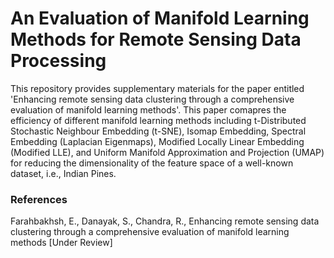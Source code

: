 # An Evaluation of Manifold Learning Methods for Remote Sensing Data Processing

This repository provides supplementary materials for the paper entitled 'Enhancing remote sensing data clustering through a comprehensive evaluation of manifold learning methods'. This paper comapres the efficiency of different manifold learning methods including t-Distributed Stochastic Neighbour Embedding (t-SNE), Isomap Embedding, Spectral Embedding (Laplacian Eigenmaps), Modified Locally Linear Embedding (Modified LLE), and Uniform Manifold Approximation and Projection (UMAP) for reducing the dimensionality of the feature space of a well-known dataset, i.e., Indian Pines.

### References
Farahbakhsh, E., Danayak, S., Chandra, R., Enhancing remote sensing data clustering through a comprehensive evaluation of manifold learning methods [Under Review]
